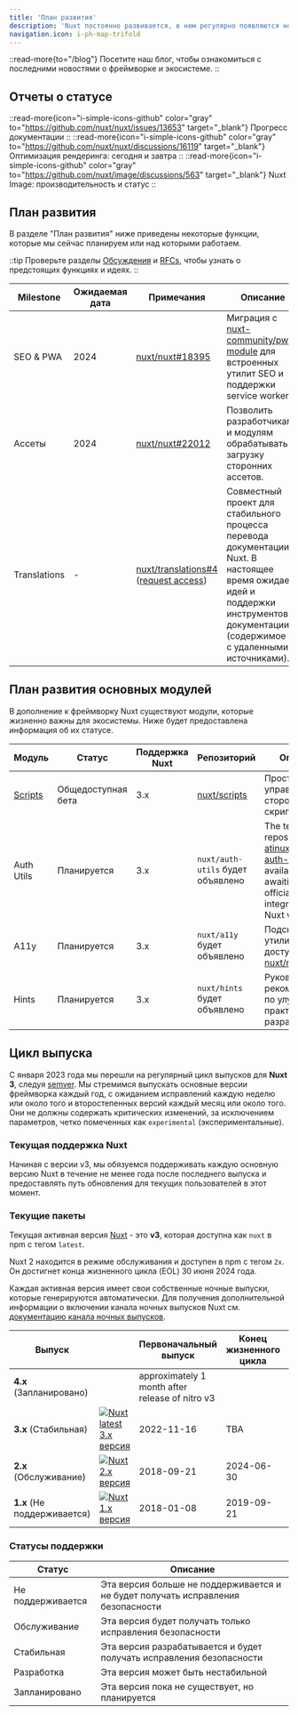 ```yaml
---
title: 'План развития'
description: 'Nuxt постоянно развивается, в нем регулярно появляются новые функции и модули.'
navigation.icon: i-ph-map-trifold
---
```


::read-more{to="/blog"}
Посетите наш блог, чтобы ознакомиться с последними новостями о фреймворке и экосистеме.
::

## Отчеты о статусе

::read-more{icon="i-simple-icons-github" color="gray" to="https://github.com/nuxt/nuxt/issues/13653" target="_blank"}
Прогресс документации
::
::read-more{icon="i-simple-icons-github" color="gray" to="https://github.com/nuxt/nuxt/discussions/16119" target="_blank"}
Оптимизация рендеринга: сегодня и завтра
::
::read-more{icon="i-simple-icons-github" color="gray" to="https://github.com/nuxt/image/discussions/563" target="_blank"}
Nuxt Image: производительность и статус
::

## План развития

В разделе "План развития" ниже приведены некоторые функции, которые мы сейчас планируем или над которыми работаем.

::tip
Проверьте разделы [Обсуждения](https://github.com/nuxt/nuxt/discussions) и [RFCs](https://github.com/nuxt/nuxt/discussions/categories/rfcs), чтобы узнать о предстоящих функциях и идеях.
::

Milestone    | Ожидаемая дата | Примечания                                                                                                                                   | Описание
-------------|----------------|----------------------------------------------------------------------------------------------------------------------------------------------|----------------------------------------------------------------------------------------------------------------------------------------------------------------------------------------
SEO & PWA    | 2024           | [nuxt/nuxt#18395](https://github.com/nuxt/nuxt/discussions/18395)                                                                            | Миграция с [nuxt-community/pwa-module](https://github.com/nuxt-community/pwa-module) для встроенных утилит SEO и поддержки service worker
Ассеты      | 2024           | [nuxt/nuxt#22012](https://github.com/nuxt/nuxt/discussions/22012)                                                                            | Позволить разработчикам и модулям обрабатывать загрузку сторонних ассетов.
Translations | -              | [nuxt/translations#4](https://github.com/nuxt/translations/discussions/4) ([request access](https://github.com/nuxt/nuxt/discussions/16054)) | Совместный проект для стабильного процесса перевода документации Nuxt. В настоящее время ожидает идей и поддержки инструментов документации (содержимое v2 с удаленными источниками).

## План развития основных модулей

В дополнение к фреймворку Nuxt существуют модули, которые жизненно важны для экосистемы. Ниже будет предоставлена информация об их статусе.

Модуль                              | Статус             | Поддержка Nuxt | Репозиторий                                     | Описание
------------------------------------|--------------------|----------------|-------------------------------------------------|-------------------------------------------------------------------------------------------------
[Scripts](https://scripts.nuxt.com) | Общедоступная бета | 3.x            | [nuxt/scripts](https://github.com/nuxt/scripts) | Простое управление сторонними скриптами.
Auth Utils                          | Планируется        | 3.x          | `nuxt/auth-utils` будет объявлено | The temporary repository [atinux/nuxt-auth-utils](https://github.com/atinux/nuxt-auth-utils) is available while awaiting its official integration into Nuxt via RFC.
A11y                                | Планируется        | 3.x            | `nuxt/a11y` будет объявлено                     | Подсказки и утилиты для доступности [nuxt/nuxt#23255](https://github.com/nuxt/nuxt/issues/23255)
Hints                               | Планируется        | 3.x            | `nuxt/hints` будет объявлено                    | Руководство и рекомендации по улучшению практики разработки.

## Цикл выпуска

С января 2023 года мы перешли на регулярный цикл выпусков для **Nuxt 3**, следуя [semver](https://semver.org). Мы стремимся выпускать основные версии фреймворка каждый год, с ожиданием исправлений каждую неделю или около того и второстепенных версий каждый месяц или около того. Они не должны содержать критических изменений, за исключением параметров, четко помеченных как `experimental` (экспериментальные).

### Текущая поддержка Nuxt

Начиная с версии v3, мы обязуемся поддерживать каждую основную версию Nuxt в течение не менее года после последнего выпуска и предоставлять путь обновления для текущих пользователей в этот момент.

### Текущие пакеты

Текущая активная версия [Nuxt](https://nuxt.com) - это **v3**, которая доступна как `nuxt` в npm с тегом `latest`.

Nuxt 2 находится в режиме обслуживания и доступен в npm с тегом `2x`. Он достигнет конца жизненного цикла (EOL) 30 июня 2024 года.

Каждая активная версия имеет свои собственные ночные выпуски, которые генерируются автоматически. Для получения дополнительной информации о включении канала ночных выпусков Nuxt см. [документацию канала ночных выпусков](/docs/guide/going-further/nightly-release-channel).

Выпуск                      |                                                                                                                                                                       | Первоначальный выпуск                           | Конец жизненного цикла | Документация
----------------------------|-----------------------------------------------------------------------------------------------------------------------------------------------------------------------|-------------------------------------------------|------------------------|----------------------------------------
**4.x** (Запланировано)     |                                                                                                                                                                       | approximately 1 month after release of nitro v3 |                        | &nbsp;
**3.x** (Стабильная)        | <a href="https://npmjs.com/package/nuxt"><img alt="Nuxt latest 3.x версия" src="https://flat.badgen.net/npm/v/nuxt?label=" class="not-prose"></a>                    | 2022-11-16                                      | TBA                    | [nuxt.com](/docs)
**2.x** (Обслуживание)      | <a href="https://www.npmjs.com/package/nuxt?activeTab=versions"><img alt="Nuxt 2.x версия" src="https://flat.badgen.net/npm/v/nuxt/2x?label=" class="not-prose"></a> | 2018-09-21                                      | 2024-06-30             | [v2.nuxt.com](https://v2.nuxt.com/docs)
**1.x** (Не поддерживается) | <a href="https://www.npmjs.com/package/nuxt?activeTab=versions"><img alt="Nuxt 1.x версия" src="https://flat.badgen.net/npm/v/nuxt/1x?label=" class="not-prose"></a> | 2018-01-08                                      | 2019-09-21             | &nbsp;

### Статусы поддержки

Статус            | Описание
------------------|---------------------------------------------------------------------------------
Не поддерживается | Эта версия больше не поддерживается и не будет получать исправления безопасности
Обслуживание      | Эта версия будет получать только исправления безопасности
Стабильная        | Эта версия разрабатывается и будет получать исправления безопасности
Разработка        | Эта версия может быть нестабильной
Запланировано     | Эта версия пока не существует, но планируется
